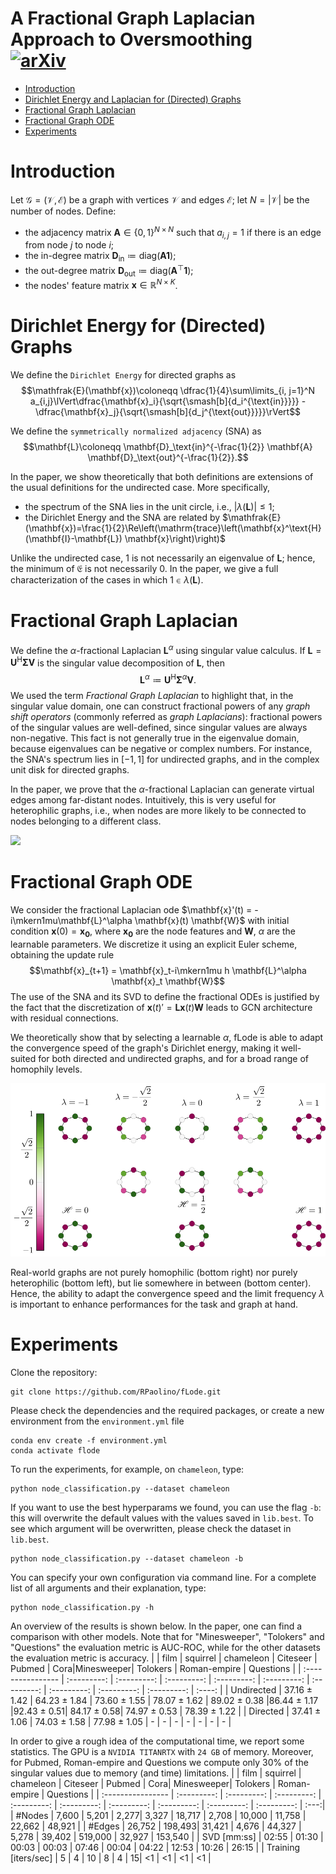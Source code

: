 # A Fractional Graph Laplacian Approach to Oversmoothing <br>[![arXiv](https://img.shields.io/badge/arXiv-cs-blueviolet.svg)](https://arxiv.org/abs/2305.13084)

+ [Introduction](#introduction)
+ [Dirichlet Energy and Laplacian for (Directed) Graphs](#dirichlet-energy-and-laplacian-for-directed-graphs)
+ [Fractional Graph Laplacian](#fractional-graph-laplacian)
+ [Fractional Graph ODE](#fractional-graph-ode)
+ [Experiments](#experiments)

# Introduction
Let $\mathcal{G}=(\mathcal{V}, \mathcal{E})$ be a graph with vertices $\mathcal{V}$ and edges $\mathcal{E}$; let $N=\lvert \mathcal{V}\rvert$ be the number of nodes. Define:
- the adjacency matrix $\mathbf{A}\in\{0, 1\}^{N\times N}$ such that $a_{i, j}=1$ if there is an edge from node $j$ to node $i$;
- the in-degree matrix $\mathbf{D}_\text{in} \coloneqq \mathrm{diag}(\mathbf{A}\mathbf{1})$;
- the out-degree matrix $\mathbf{D}_\text{out} \coloneqq \mathrm{diag}(\mathbf{A}^\top\mathbf{1})$;
- the nodes' feature matrix $\mathbf{x}\in\mathbb{R}^{N\times K}$.

#  Dirichlet Energy for (Directed) Graphs
We define the ``Dirichlet Energy`` for directed graphs as 
$$\mathfrak{E}(\mathbf{x})\coloneqq \dfrac{1}{4}\sum\limits_{i, j=1}^N a_{i,j}\lVert\dfrac{\mathbf{x}_i}{\sqrt{\smash[b]{d_i^{\text{in}}}}} - \dfrac{\mathbf{x}_j}{\sqrt{\smash[b]{d_j^{\text{out}}}}}\rVert$$

We define the ``symmetrically normalized adjacency`` (SNA) as 
$$\mathbf{L}\coloneqq \mathbf{D}_\text{in}^{-\frac{1}{2}} \mathbf{A} \mathbf{D}_\text{out}^{-\frac{1}{2}}.$$

In the paper, we show theoretically that both definitions are extensions of the usual definitions for the undirected case. More specifically,
- the spectrum of the SNA lies in the unit circle, i.e., $\lvert\lambda(\mathbf{L})\rvert \leq 1$;
- the Dirichlet Energy and the SNA are related by $\mathfrak{E}(\mathbf{x})=\frac{1}{2}\Re\left(\mathrm{trace}\left(\mathbf{x}^\text{H} (\mathbf{I}-\mathbf{L}) \mathbf{x}\right)\right)$

Unlike the undirected case, $1$ is not necessarily an eigenvalue of $\mathbf{L}$; hence, the minimum of $\mathfrak{E}$ is not necessarily $0$. In the paper, we give a full characterization of the cases in which $1\in\lambda(\mathbf{L})$.

# Fractional Graph Laplacian

We define the $\alpha$-fractional Laplacian $\mathbf{L}^\alpha$ using singular value calculus. If $\mathbf{L}=\mathbf{U}^\text{H}\mathbf{\Sigma}\mathbf{V}$ is the singular value decomposition of $\mathbf{L}$, then
$$\mathbf{L}^\alpha\coloneqq\mathbf{U}^\text{H}\mathbf{\Sigma}^{\alpha}\mathbf{V}.$$
We used the term *Fractional Graph Laplacian* to highlight that, in the singular value domain, one can construct fractional powers of any *graph shift operators* (commonly referred as *graph Laplacians*): fractional powers of the singular values are well-defined, since singular values are always non-negative. This fact is not generally true in the eigenvalue domain, because eigenvalues can be negative or complex numbers. For instance, the SNA's spectrum lies in $[-1, 1]$ for undirected graphs, and in the complex unit disk for directed graphs.  

In the paper, we prove that the $\alpha$-fractional Laplacian can generate virtual edges among far-distant nodes. Intuitively, this is very useful for heterophilic graphs, i.e., when nodes are more likely to be connected to nodes belonging to a different class.

<img style="float: center;" src="imgs/fL.gif"/>



# Fractional Graph ODE
We consider the fractional Laplacian ode $\mathbf{x}'(t) = -i\mkern1mu\mathbf{L}^\alpha \mathbf{x}(t) \mathbf{W}$ with initial condition $\mathbf{x}(0)=\mathbf{x_0}$, where $\mathbf{x_0}$ are the node features and $\mathbf{W}$, $\alpha$ are the learnable parameters. We discretize it using an explicit Euler scheme, obtaining the update rule
$$\mathbf{x}_{t+1} = \mathbf{x}_t-i\mkern1mu h \mathbf{L}^\alpha \mathbf{x}_t \mathbf{W}$$
The use of the SNA and its SVD to define the fractional ODEs is justified by the fact that the discretization of $\mathbf{x}(t)'=\mathbf{L}\mathbf{x}(t)\mathbf{W}$ leads to GCN architecture with residual connections.

We theoretically show that by selecting a learnable $\alpha$, fLode is able to adapt the convergence speed of the graph's Dirichlet energy, making it well-suited for both directed and undirected graphs, and for a broad range of homophily levels.

<img style="float: center;" img src="imgs/C8_eigs.svg">

Real-world graphs are not purely homophilic (bottom right) nor purely heterophilic (bottom left), but lie somewhere in between (bottom center). Hence, the ability to adapt the convergence speed and the limit frequency $\lambda$ is important to enhance performances for the task and graph at hand.


# Experiments
Clone the repository:
```
git clone https://github.com/RPaolino/fLode.git
```
Please check the dependencies and the required packages, or create a new environment from the `environment.yml` file
```
conda env create -f environment.yml
conda activate flode
```
To run the experiments, for example, on `chameleon`, type:
```
python node_classification.py --dataset chameleon
```
If you want to use the best hyperparams we found, you can use the flag `-b`: this will overwrite the default values with the values saved in `lib.best`. To see which argument will be overwritten, please check the dataset in `lib.best`. 
```
python node_classification.py --dataset chameleon -b
```

You can specify your own configuration via command line. For a complete list of all arguments and their explanation, type:
```
python node_classification.py -h
```


An overview of the results is shown below. In the paper, one can find a comparison with other models. Note that for "Minesweeper", "Tolokers" and "Questions" the evaluation metric is AUC-ROC, while for the other datasets the evaluation metric is accuracy.
|               | film | squirrel | chameleon | Citeseer | Pubmed | Cora|Minesweeper| Tolokers | Roman-empire | Questions |
| :---------------- | :---------: | :---------: | :---------: | :---------: | :---------: | :---------: | :---------: | :---------: | :---------: | :----: |
| Undirected | 37.16 ± 1.42 | 64.23 ± 1.84 | 73.60 ± 1.55 | 78.07 ± 1.62 | 89.02 ± 0.38 |86.44 ± 1.17 |92.43 ± 0.51|  84.17 ± 0.58| 74.97 ± 0.53 | 78.39 ± 1.22 |
| Directed   | 37.41 ± 1.06 | 74.03 ± 1.58 | 77.98 ± 1.05 | - | - | - | - | - | - | - |


In order to give a rough idea of the computational time, we report some statistics. The GPU is a `NVIDIA TITANRTX` with `24 GB` of memory. Moreover, for Pubmed, Roman-empire and Questions we compute only 30% of the singular values due to memory (and time) limitations.
|               | film | squirrel | chameleon | Citeseer | Pubmed | Cora| Minesweeper| Tolokers | Roman-empire | Questions |
| :---------------- | :---------: | :---------: | :---------: | :---------: | :---------: | :---------: | :---------: | :---------: | :---------: | :---:|
| #Nodes  | 7,600  |  5,201 | 2,277|  3,327 | 18,717  | 2,708  |  10,000 | 11,758 | 22,662 | 48,921 |
| #Edges | 26,752  |  198,493| 31,421  | 4,676 | 44,327 | 5,278 |  39,402 | 519,000 | 32,927 | 153,540 |
| SVD [mm:ss] |   02:55   | 01:30 | 00:03 | 00:03 | 07:46 | 00:04 | 04:22 | 12:53 | 10:26 | 26:15 |
| Training [iters/sec] | 5 | 4 | 10 | 8 | 4 | 15| <1 | <1 | <1 | <1 |


